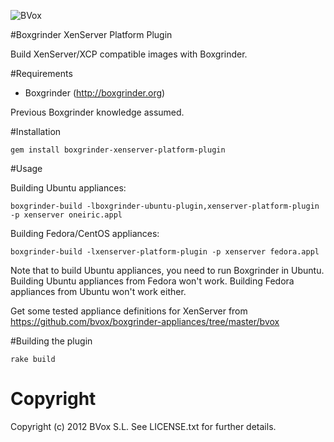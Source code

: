 ![BVox](http://bvox.net/images/logo-bvox-big.png)

#Boxgrinder XenServer Platform Plugin

Build XenServer/XCP compatible images with Boxgrinder.

#Requirements

* Boxgrinder (http://boxgrinder.org)

Previous Boxgrinder knowledge assumed.

#Installation

    gem install boxgrinder-xenserver-platform-plugin

#Usage

Building Ubuntu appliances:

    boxgrinder-build -lboxgrinder-ubuntu-plugin,xenserver-platform-plugin -p xenserver oneiric.appl

Building Fedora/CentOS appliances:

    boxgrinder-build -lxenserver-platform-plugin -p xenserver fedora.appl

Note that to build Ubuntu appliances, you need to run Boxgrinder in Ubuntu. Building Ubuntu appliances from Fedora won't work. Building Fedora appliances from Ubuntu won't work either.

Get some tested appliance definitions for XenServer from https://github.com/bvox/boxgrinder-appliances/tree/master/bvox

#Building the plugin

    rake build

# Copyright

Copyright (c) 2012 BVox S.L. See LICENSE.txt for
further details.

